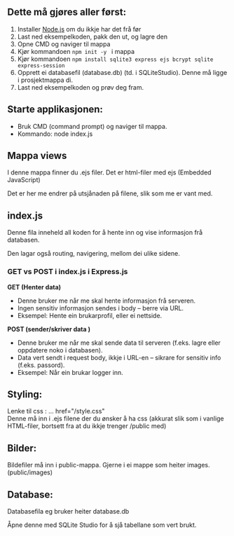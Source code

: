 <h2>Dette må gjøres aller først: </h2>
<ol>
 <li> Installer <a href="https://nodejs.org/en">Node.js</a> om du ikkje har det frå før</li>
<li>Last ned eksempelkoden, pakk den ut, og lagre den </li>
  <li>Opne CMD og naviger til mappa </li>
<li> Kjør kommandoen <code>npm init -y </code> i mappa</li>
<li> Kjør kommandoen <code>npm install sqlite3 express ejs bcrypt sqlite express-session</code></li>
 <li>Opprett ei databasefil (database.db) (td. i SQLiteStudio). Denne må ligge i prosjektmappa di. </li>
 <li>Last ned eksempelkoden og prøv deg fram.</li>
</ol>

<h2>Starte applikasjonen: </h2>
<ul>
 <li>Bruk CMD (command prompt) og naviger til mappa.</li>
 <li>Kommando: node index.js</li>
</ul>

<h2>Mappa views</h2>
<p>I denne mappa finner du .ejs filer. Det er html-filer med ejs (Embedded JavaScript)</p>
<p>Det er her me endrer på utsjånaden på filene, slik som me er vant med.</p>

<h2>index.js</h2>
<p>Denne fila inneheld all koden for å hente inn og vise informasjon frå databasen. </p>
<p>Den lagar også routing, navigering, mellom dei ulike sidene. </p>

<h3><b>GET</b> vs <b>POST</b> i index.js i Express.js</h3>
<b>GET (Henter data)</b>
<ul>
 <li> Denne bruker me når me skal hente informasjon frå serveren.</li>
 <li>Ingen sensitiv informasjon sendes i body – berre via URL.</li>
 <li>Eksempel: Hente ein brukarprofil, eller ei nettside. </li>
</li>
</ul>
<b>POST (sender/skriver data )</b>
<ul>
 <li>Denne bruker me når me skal sende data til serveren (f.eks. lagre eller oppdatere noko i databasen).</li>
 <li>Data vert sendt i request body, ikkje i URL-en – sikrare for sensitiv info (f.eks. passord).</li>
 <li>Eksempel: Når ein brukar logger inn.</li>
</ul>


<h2>Styling:</h2> 

 Lenke til css : ... href="/style.css" <br>
 Denne må inn i .ejs filene der du ønsker å ha css (akkurat slik som i vanlige HTML-filer, bortsett fra at du ikkje trenger /public med)

<h2>Bilder:</h2> 
Bildefiler må inn i public-mappa. Gjerne i ei mappe som heiter images. (public/images)

<h2>Database:</h2> 
<p>Databasefila eg bruker heiter database.db</p>
<p>Åpne denne med SQLite Studio for å sjå tabellane som vert brukt.</p>
